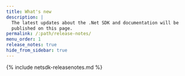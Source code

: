 ```yaml
---
title: What's new
description: |
  The latest updates about the .Net SDK and documentation will be
  published on this page.
permalink: /:path/release-notes/
menu_order: 1
release_notes: true
hide_from_sidebar: true
---
```


{% include netsdk-releasenotes.md %}
